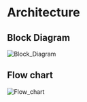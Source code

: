 # Architecture
## Block Diagram
![Block_Diagram](https://user-images.githubusercontent.com/94515256/144437639-857022b3-1209-4c45-a77f-9e90e3743f7a.png)
## Flow chart
![Flow_chart](https://user-images.githubusercontent.com/94515256/144437742-babed97a-ca53-4e4f-a743-d9d4fa217b70.png)
